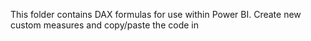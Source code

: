 This folder contains DAX formulas for use within Power BI. Create new custom measures and copy/paste the code in